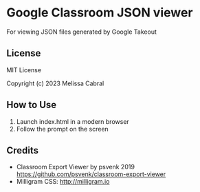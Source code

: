 # Google Classroom JSON viewer

For viewing JSON files generated by Google Takeout

License
----
MIT License

Copyright (c) 2023 Melissa Cabral

How to Use
----
1. Launch index.html in a modern browser
1. Follow the prompt on the screen


Credits
----
* Classroom Export Viewer by psvenk 2019 https://github.com/psvenk/classroom-export-viewer
* Milligram CSS: http://milligram.io

 
